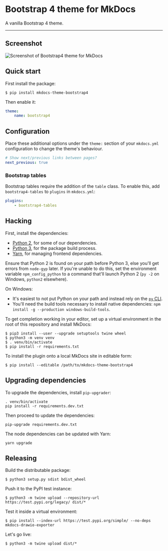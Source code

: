 # Bootstrap 4 theme for MkDocs

A vanilla Bootstrap 4 theme.

---

## Screenshot

<img style="max-width:100%;" alt="Screenshot of Bootstrap4 theme for MkDocs" src="screenshots/mkdocs-bootstrap4.png" align="center" /><br />

## Quick start

First install the package:

```
$ pip install mkdocs-theme-bootstrap4
```

Then enable it:

```yaml
theme:
    name: bootstrap4
```

## Configuration

Place these additional options under the `theme:` section of your `mkdocs.yml` configuration to change the theme's behaviour.

```yaml
# Show next/previous links between pages?
next_previous: true
```

### Bootstrap tables

Bootstrap tables require the addition of the `table` class. To enable this, add `bootstrap4-tables` to `plugins` in `mkdocs.yml`:

```yaml
plugins:
    - bootstrap4-tables
```

## Hacking

First, install the dependencies:

* [Python 2](https://www.python.org/downloads/), for some of our dependencies.
* [Python 3](https://www.python.org/downloads/), for the package build process.
* [Yarn](https://yarnpkg.com/en/docs/cli/install), for managing frontend dependencies.

Ensure that Python 2 is found on your path before Python 3, else you'll get errors from `node-gyp` later. If you're unable to do this, set the environment variable `npm_config_python` to a command that'll launch Python 2 (`py -2` on Windows, `python2` elsewhere).

On Windows:

* It's easiest to not put Python on your path and instead rely on the [`py` CLI](https://docs.python.org/using/windows.html#python-launcher-for-windows).
* You'll need the build tools necessary to install native dependencies: `npm install -g --production windows-build-tools`.

To get completion working in your editor, set up a virtual environment in the root of this repository and install MkDocs:

```
$ pip3 install --user --upgrade setuptools twine wheel
$ python3 -m venv venv
$ . venv/bin/activate
$ pip install -r requirements.txt
```

To install the plugin onto a local MkDocs site in editable form:

```
$ pip install --editable /path/to/mkdocs-theme-bootstrap4
```

## Upgrading dependencies

To upgrade the dependencies, install `pip-upgrader`:

```console
. venv/bin/activate
pip install -r requirements.dev.txt
```

Then proceed to update the dependencies:

```console
pip-upgrade requirements.dev.txt
```

The node dependencies can be updated with Yarn:

```console
yarn upgrade
```

## Releasing

Build the distributable package:

```
$ python3 setup.py sdist bdist_wheel
```

Push it to the PyPI test instance:

```
$ python3 -m twine upload --repository-url https://test.pypi.org/legacy/ dist/*
```

Test it inside a virtual environment:

```
$ pip install --index-url https://test.pypi.org/simple/ --no-deps mkdocs-drawio-exporter
```

Let's go live:

```
$ python3 -m twine upload dist/*
```
